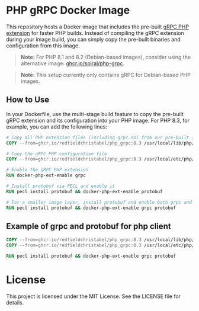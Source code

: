 # PHP gRPC Docker Image

This repository hosts a Docker image that includes the pre-built [gRPC PHP extension](https://grpc.io/docs/languages/php/) for faster PHP builds. Instead of compiling the gRPC extension during your image build, you can simply copy the pre-built binaries and configuration from this image.

> **Note:** For PHP 8.1 and 8.2 (Debian-based images), consider using the alternative image: [ghcr.io/spiral/php-grpc](https://github.com/spiral/php-grpc).

> **Note:** This setup currently only contains gRPC for Debian-based PHP images.

## How to Use

In your Dockerfile, use the multi-stage build feature to copy the pre-built gRPC extension and its configuration into your PHP image. For PHP 8.3, for example, you can add the following lines:

```dockerfile
# Copy all PHP extension files (including grpc.so) from our pre-built image
COPY --from=ghcr.io/redfieldchristabel/php_grpc:8.3 /usr/local/lib/php/extensions/ /usr/local/lib/php/extensions/

# Copy the gRPC PHP configuration file
COPY --from=ghcr.io/redfieldchristabel/php_grpc:8.3 /usr/local/etc/php/conf.d/docker-php-ext-grpc.ini /usr/local/etc/php/conf.d/docker-php-ext-grpc.ini

# Enable the gRPC PHP extension
RUN docker-php-ext-enable grpc

# Install protobuf via PECL and enable it
RUN pecl install protobuf && docker-php-ext-enable protobuf

# For a smaller image layer, install protobuf and enable both grpc and protobuf in one command
RUN pecl install protobuf && docker-php-ext-enable grpc protobuf
```

## Example of grpc and protobuf for php client
```dockerfile
COPY --from=ghcr.io/redfieldchristabel/php_grpc:8.3 /usr/local/lib/php/extensions/ /usr/local/lib/php/extensions/
COPY --from=ghcr.io/redfieldchristabel/php_grpc:8.3 /usr/local/etc/php/conf.d/docker-php-ext-grpc.ini /usr/local/etc/php/conf.d/docker-php-ext-grpc.ini

RUN pecl install protobuf && docker-php-ext-enable grpc protobuf
```

# License

This project is licensed under the MIT License. See the LICENSE file for details.
